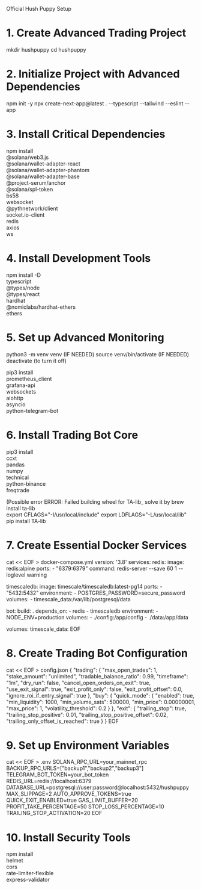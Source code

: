 Official Hush Puppy Setup
# 1. Create Advanced Trading Project
mkdir hushpuppy
cd hushpuppy

# 2. Initialize Project with Advanced Dependencies
npm init -y
npx create-next-app@latest . --typescript --tailwind --eslint --app

# 3. Install Critical Dependencies
npm install \
  @solana/web3.js \
  @solana/wallet-adapter-react \
  @solana/wallet-adapter-phantom \
  @solana/wallet-adapter-base \
  @project-serum/anchor \
  @solana/spl-token \
  bs58 \
  websocket \
  @pythnetwork/client \
  socket.io-client \
  redis \
  axios \
  ws

# 4. Install Development Tools
npm install -D \
  typescript \
  @types/node \
  @types/react \
  hardhat \
  @nomiclabs/hardhat-ethers \
  ethers

# 5. Set up Advanced Monitoring
python3 -m venv venv (IF NEEDED)
source venv/bin/activate (IF NEEDED)
deactivate (to turn it off)

pip3 install \
  prometheus_client \
  grafana-api \
  websockets \
  aiohttp \
  asyncio \
  python-telegram-bot


# 6. Install Trading Bot Core
pip3 install \
  ccxt \
  pandas \
  numpy \
  technical \
  python-binance \
  freqtrade

(Possible error  ERROR: Failed building wheel for TA-lib_
solve it by 
brew install ta-lib   
export CFLAGS="-I/usr/local/include"
export LDFLAGS="-L/usr/local/lib"
pip install TA-lib



# 7. Create Essential Docker Services
cat << EOF > docker-compose.yml
version: '3.8'
services:
  redis:
    image: redis:alpine
    ports:
      - "6379:6379"
    command: redis-server --save 60 1 --loglevel warning
    
  timescaledb:
    image: timescale/timescaledb:latest-pg14
    ports:
      - "5432:5432"
    environment:
      - POSTGRES_PASSWORD=secure_password
    volumes:
      - timescale_data:/var/lib/postgresql/data

  bot:
    build: .
    depends_on:
      - redis
      - timescaledb
    environment:
      - NODE_ENV=production
    volumes:
      - ./config:/app/config
      - ./data:/app/data

volumes:
  timescale_data:
EOF

# 8. Create Trading Bot Configuration
cat << EOF > config.json
{
  "trading": {
    "max_open_trades": 1,
    "stake_amount": "unlimited",
    "tradable_balance_ratio": 0.99,
    "timeframe": "1m",
    "dry_run": false,
    "cancel_open_orders_on_exit": true,
    "use_exit_signal": true,
    "exit_profit_only": false,
    "exit_profit_offset": 0.0,
    "ignore_roi_if_entry_signal": true
  },
  "buy": {
    "quick_mode": {
      "enabled": true,
      "min_liquidity": 1000,
      "min_volume_sats": 500000,
      "min_price": 0.00000001,
      "max_price": 1,
      "volatility_threshold": 0.2
    }
  },
  "exit": {
    "trailing_stop": true,
    "trailing_stop_positive": 0.01,
    "trailing_stop_positive_offset": 0.02,
    "trailing_only_offset_is_reached": true
  }
}
EOF

# 9. Set up Environment Variables
cat << EOF > .env
SOLANA_RPC_URL=your_mainnet_rpc
BACKUP_RPC_URLS=["backup1","backup2","backup3"]
TELEGRAM_BOT_TOKEN=your_bot_token
REDIS_URL=redis://localhost:6379
DATABASE_URL=postgresql://user:password@localhost:5432/hushpuppy
MAX_SLIPPAGE=2
AUTO_APPROVE_TOKENS=true
QUICK_EXIT_ENABLED=true
GAS_LIMIT_BUFFER=20
PROFIT_TAKE_PERCENTAGE=50
STOP_LOSS_PERCENTAGE=10
TRAILING_STOP_ACTIVATION=20
EOF

# 10. Install Security Tools
npm install \
  helmet \
  cors \
  rate-limiter-flexible \
  express-validator